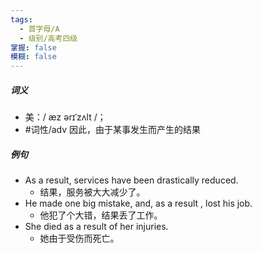 ```yaml
---
tags:
  - 首字母/A
  - 级别/高考四级
掌握: false
模糊: false
---
```

##### 词义
- 美：/ æz ərɪˈzʌlt /；
- #词性/adv  因此，由于某事发生而产生的结果
##### 例句
- As a result, services have been drastically reduced.
	- 结果，服务被大大减少了。
- He made one big mistake, and, as a result , lost his job.
	- 他犯了个大错，结果丢了工作。
- She died as a result of her injuries.
	- 她由于受伤而死亡。
